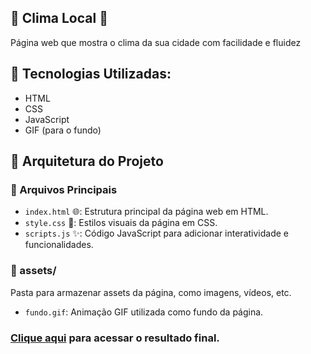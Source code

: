 ## 🎉 Clima Local 🎉

Página web que mostra o clima da sua cidade com facilidade e fluidez

## 🎨 Tecnologias Utilizadas:

- HTML
- CSS
- JavaScript
- GIF (para o fundo)

## 📂 Arquitetura do Projeto

### 📄 Arquivos Principais

- `index.html` 🌐: Estrutura principal da página web em HTML.
- `style.css` 🎨: Estilos visuais da página em CSS.
- `scripts.js` ✨: Código JavaScript para adicionar interatividade e funcionalidades.

### 📁 assets/

Pasta para armazenar assets da página, como imagens, vídeos, etc.

- `fundo.gif`: Animação GIF utilizada como fundo da página.

### [Clique aqui](https://meutempolocal.netlify.app) para acessar o resultado final.

